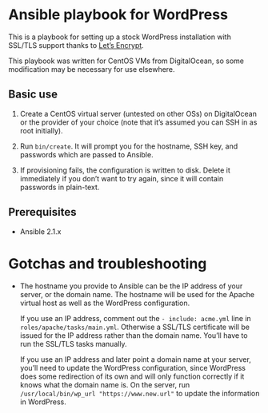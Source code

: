 # Ansible playbook for WordPress

This is a playbook for setting up a stock WordPress installation with
SSL/TLS support thanks to [Let’s Encrypt](https://letsencrypt.org/).

This playbook was written for CentOS VMs from DigitalOcean, so some
modification may be necessary for use elsewhere.

## Basic use

1. Create a CentOS virtual server (untested on other OSs) on
   DigitalOcean or the provider of your choice (note that it’s assumed
   you can SSH in as root initially).

2. Run `bin/create`.  It will prompt you for the hostname, SSH key,
   and passwords which are passed to Ansible.

3. If provisioning fails, the configuration is written to disk.
   Delete it immediately if you don’t want to try again, since it will
   contain passwords in plain-text.

## Prerequisites

- Ansible 2.1.x

# Gotchas and troubleshooting

- The hostname you provide to Ansible can be the IP address of your
  server, or the domain name.  The hostname will be used for the
  Apache virtual host as well as the WordPress configuration.

    If you use an IP address, comment out the `- include: acme.yml`
    line in `roles/apache/tasks/main.yml`.  Otherwise a SSL/TLS
    certificate will be issued for the IP address rather than the
    domain name.  You’ll have to run the SSL/TLS tasks manually.

    If you use an IP address and later point a domain name at your
    server, you’ll need to update the WordPress configuration, since
    WordPress does some redirection of its own and will only function
    correctly if it knows what the domain name is.  On the server, run
    `/usr/local/bin/wp_url "https://www.new.url"` to update the
    information in WordPress.
